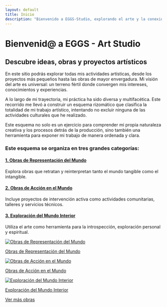 ```yaml
---
layout: default
title: Inicio
description: "Bienvenido a EGGS-Studio, explorando el arte y la conexión visual."
---
```


# Bienvenid@ a EGGS - Art Studio

## Descubre ideas, obras y proyectos artísticos

En este sitio podrás explorar todas mis actividades artísticas, desde los proyectos más pequeños hasta las obras de mayor envergadura. Mi visión del arte es universal: un terreno fértil donde convergen mis intereses, conocimientos y experiencias.

A lo largo de mi trayectoria, mi práctica ha sido diversa y multifacética. Este recorrido me llevó a construir un esquema rizomático que clasifica la totalidad de mi trabajo artístico, intentando no excluir ninguna de las actividades culturales que he realizado.

Este esquema no solo es un ejercicio para comprender mi propia naturaleza creativa y los procesos detrás de la producción, sino también una herramienta para exponer mi trabajo de manera ordenada y clara.

### Este esquema se organiza en tres grandes categorías:

#### [1. Obras de Representación del Mundo](mundo-exterior.html)
Explora obras que retratan y reinterpretan tanto el mundo tangible como el intangible.

#### [2. Obras de Acción en el Mundo](accion.html)
Incluye proyectos de intervención activa como actividades comunitarias, talleres y servicios técnicos.

#### [3. Exploración del Mundo Interior](interior.html)
Utiliza el arte como herramienta para la introspección, exploración personal y espiritual.

<div class="button-container">
    <a href="mundo-exterior.html" class="fancy-button">
        <div class="button-content">
            <img src="ruta-a-tu-imagen1.jpg" alt="Obras de Representación del Mundo">
            <p>Obras de Representación del Mundo</p>
        </div>
    </a>
    <a href="accion.html" class="fancy-button">
        <div class="button-content">
            <img src="ruta-a-tu-imagen2.jpg" alt="Obras de Acción en el Mundo">
            <p>Obras de Acción en el Mundo</p>
        </div>
    </a>
    <a href="interior.html" class="fancy-button">
        <div class="button-content">
            <img src="ruta-a-tu-imagen3.jpg" alt="Exploración del Mundo Interior">
            <p>Exploración del Mundo Interior</p>
        </div>
    </a>
</div>

[Ver más obras](exhibiciones.html)
